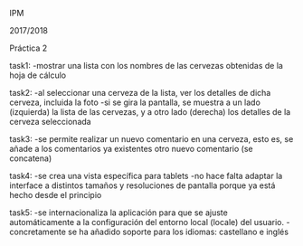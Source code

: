 IPM

2017/2018

Práctica 2


task1: 
	-mostrar una lista con los nombres de las cervezas obtenidas de la hoja de cálculo

task2: 
	-al seleccionar una cerveza de la lista, ver los detalles de dicha cerveza, incluida la foto
	-si se gira la pantalla, se muestra a un lado (izquierda) la lista de las cervezas, y a otro lado (derecha) los detalles de la cerveza seleccionada

task3:
	-se permite realizar un nuevo comentario en una cerveza, esto es, se añade a los comentarios ya existentes otro nuevo comentario (se concatena)

task4:
	-se crea una vista específica para tablets
	-no hace falta adaptar la interface a distintos tamaños y resoluciones de pantalla porque ya está hecho desde el principio

task5:
	-se internacionaliza la aplicación para que se ajuste automáticamente a la configuración del entorno local (locale) del usuario.
	-concretamente se ha añadido soporte para los idiomas: castellano e inglés